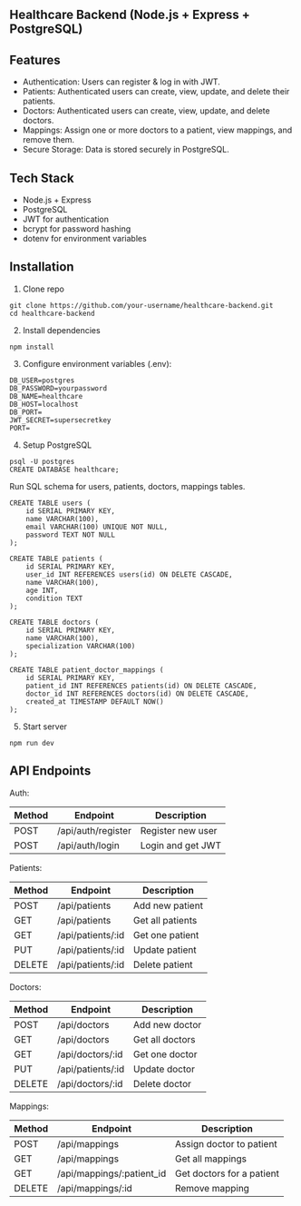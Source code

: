 ## Healthcare Backend (Node.js + Express + PostgreSQL)

## Features

- Authentication: Users can register & log in with JWT.
- Patients: Authenticated users can create, view, update, and delete their patients.
- Doctors: Authenticated users can create, view, update, and delete doctors.
- Mappings: Assign one or more doctors to a patient, view mappings, and remove them.
- Secure Storage: Data is stored securely in PostgreSQL.

## Tech Stack

- Node.js + Express
- PostgreSQL
- JWT for authentication
- bcrypt for password hashing
- dotenv for environment variables

## Installation

1. Clone repo 
```
git clone https://github.com/your-username/healthcare-backend.git
cd healthcare-backend
```
2. Install dependencies
```
npm install
```
3. Configure environment variables (.env):
```
DB_USER=postgres
DB_PASSWORD=yourpassword
DB_NAME=healthcare
DB_HOST=localhost
DB_PORT=
JWT_SECRET=supersecretkey
PORT=
```
4. Setup PostgreSQL
```
psql -U postgres
CREATE DATABASE healthcare;
```
Run SQL schema for users, patients, doctors, mappings tables.
```
CREATE TABLE users (
    id SERIAL PRIMARY KEY,
    name VARCHAR(100),
    email VARCHAR(100) UNIQUE NOT NULL,
    password TEXT NOT NULL
);

CREATE TABLE patients (
    id SERIAL PRIMARY KEY,
    user_id INT REFERENCES users(id) ON DELETE CASCADE,
    name VARCHAR(100),
    age INT,
    condition TEXT
);

CREATE TABLE doctors (
    id SERIAL PRIMARY KEY,
    name VARCHAR(100),
    specialization VARCHAR(100)
);

CREATE TABLE patient_doctor_mappings (
    id SERIAL PRIMARY KEY,
    patient_id INT REFERENCES patients(id) ON DELETE CASCADE,
    doctor_id INT REFERENCES doctors(id) ON DELETE CASCADE,
    created_at TIMESTAMP DEFAULT NOW()
);
```
5. Start server
```
npm run dev
```

## API Endpoints

Auth:
  
| Method  | Endpoint | Description  |
| ------------- | ------------- | ------------- |
| POST  | /api/auth/register  | Register new user  |
| POST  | /api/auth/login  | Login and get JWT  |

Patients:
  
| Method  | Endpoint | Description  |
| ------------- | ------------- | ------------- |
| POST  | /api/patients  | Add new patient  |
| GET  | /api/patients  | Get all patients  |
| GET  | /api/patients/:id  | Get one patient |
| PUT  | /api/patients/:id  | Update patient  |
| DELETE  | /api/patients/:id  | Delete patient  |

Doctors:

| Method  | Endpoint | Description  |
| ------------- | ------------- | ------------- |
| POST  | /api/doctors | Add new doctor  |
| GET  | /api/doctors  | Get all doctors  |
| GET  | /api/doctors/:id | Get one doctor |
| PUT  | /api/patients/:id  | Update doctor  |
| DELETE  | /api/doctors/:id  | Delete doctor  |

Mappings:

| Method  | Endpoint | Description  |
| ------------- | ------------- | ------------- |
| POST  | /api/mappings | Assign doctor to patient |
| GET  | /api/mappings  | Get all mappings  |
| GET  | /api/mappings/:patient_id | Get doctors for a patient |
| DELETE  | /api/mappings/:id  | Remove mapping  |

